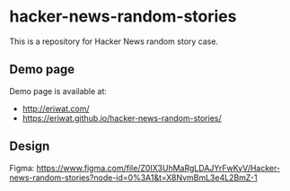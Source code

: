 # hacker-news-random-stories
This is a repository for Hacker News random story case. 

## Demo page
Demo page is available at:
<ul>
    <li><a href="http://eriwat.com/">http://eriwat.com/</a></li>
    <li><a href="https://eriwat.github.io/hacker-news-random-stories/">https://eriwat.github.io/hacker-news-random-stories/</a>
</li>
</ul>

## Design
Figma: https://www.figma.com/file/Z0IX3UhMaRgLDAJYrFwKyV/Hacker-news-random-stories?node-id=0%3A1&t=X8NvmBmL3e4L2BmZ-1
